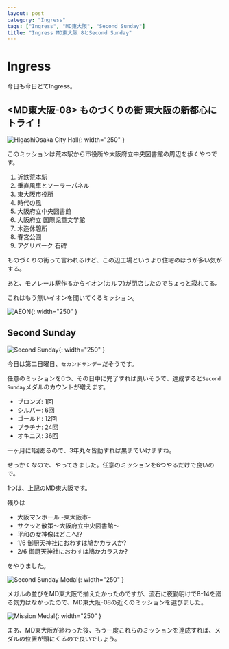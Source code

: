 ```yaml
---
layout: post
category: "Ingress"
tags: ["Ingress", "MD東大阪", "Second Sunday"]
title: "Ingress MD東大阪 8とSecond Sunday"
---
```

# Ingress
今日も今日とてIngress。


## \<MD東大阪-08\> ものづくりの街 東大阪の新都心にトライ！

![HigashiOsaka City Hall](/assets/img/2022/06/12/PXL_20220611_235626162.jpg){: width="250" }

このミッションは荒本駅から市役所や大阪府立中央図書館の周辺を歩くやつです。

1. 近鉄荒本駅
1. 垂直風車とソーラーパネル
1. 東大阪市役所
1. 時代の風
1. 大阪府立中央図書館
1. 大阪府立 国際児童文学館
1. 木造休憩所
1. 春宮公園
1. アグリパーク 石碑

ものづくりの街って言われるけど、この辺工場というより住宅のほうが多い気がする。

あと、モノレール駅作るからイオン(カルフ)が閉店したのでちょっと寂れてる。

これはもう無いイオンを聞いてくるミッション。

![AEON](/assets/img/2022/06/12/Screenshot_20220612-091007.png){: width="250" }

## Second Sunday
![Second Sunday](/assets/img/2022/06/12/Screenshot_20220612-085035.png){: width="250" }

今日は第二日曜日、`セカンドサンデー`だそうです。

任意のミッションを6つ、その日中に完了すれば良いそうで、達成すると`Second Sunday`メダルのカウントが増えます。

- ブロンズ: 1回
- シルバー: 6回
- ゴールド: 12回
- プラチナ: 24回
- オキニス: 36回

一ヶ月に1回あるので、3年丸々皆勤すれば黒までいけますね。

せっかくなので、やってきました。任意のミッションを6つやるだけで良いので。

1つは、上記のMD東大阪です。

残りは

- 大阪マンホール -東大阪市-
- サクッと散策～大阪府立中央図書館～
- 平和の女神像はどこへ!?
- 1/6 御厨天神社におわすは鳩かカラスか?
- 2/6 御厨天神社におわすは鳩かカラスか?

をやりました。

![Second Sunday Medal](/assets/img/2022/06/12/Screenshot_20220612-095556.png){: width="250" }

メガルの並びをMD東大阪で揃えたかったのですが、流石に夜勤明けで8-14を廻る気力はなかったので、MD東大阪-08の近くのミッションを選びました。

![Mission Medal](/assets/img/2022/06/12/Screenshot_20220612-183530.png){: width="250" }

まあ、MD東大阪が終わった後、もう一度これらのミッションを達成すれば、メダルの位置が頭にくるので良いでしょう。

